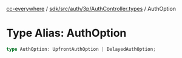 [cc-everywhere](../../../../../../index.md) / [sdk/src/auth/3p/AuthController.types](../index.md) / AuthOption

# Type Alias: AuthOption

```ts
type AuthOption: UpfrontAuthOption | DelayedAuthOption;
```
